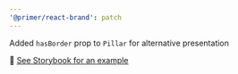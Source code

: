 ```yaml
---
'@primer/react-brand': patch
---
```


Added `hasBorder` prop to `Pillar` for alternative presentation

🔗 [See Storybook for an example](https://primer.style/brand/storybook/?path=/story/components-pillar-features--with-border)
